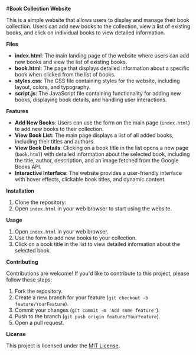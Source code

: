 #**Book Collection Website**

This is a simple website that allows users to display and manage their book collection. Users can add new books to the collection, view a list of existing books, and click on individual books to view detailed information.

**Files**

- **index.html**: The main landing page of the website where users can add new books and view the list of existing books.
- **book.html**: The page that displays detailed information about a specific book when clicked from the list of books.
- **styles.css**: The CSS file containing styles for the website, including layout, colors, and typography.
- **script.js**: The JavaScript file containing functionality for adding new books, displaying book details, and handling user interactions.

**Features**

- **Add New Books**: Users can use the form on the main page (`index.html`) to add new books to their collection.
- **View Book List**: The main page displays a list of all added books, including their titles and authors.
- **View Book Details**: Clicking on a book title in the list opens a new page (`book.html`) with detailed information about the selected book, including the title, author, description, and an image fetched from the Google Books API.
- **Interactive Interface**: The website provides a user-friendly interface with hover effects, clickable book titles, and dynamic content.

**Installation**

1. Clone the repository:
2. Open `index.html` in your web browser to start using the website.

**Usage**

1. Open `index.html` in your web browser.
2. Use the form to add new books to your collection.
3. Click on a book title in the list to view detailed information about the selected book.

**Contributing**

Contributions are welcome! If you'd like to contribute to this project, please follow these steps:

1. Fork the repository.
2. Create a new branch for your feature (`git checkout -b feature/YourFeature`).
3. Commit your changes (`git commit -m 'Add some feature'`).
4. Push to the branch (`git push origin feature/YourFeature`).
5. Open a pull request.

**License**

This project is licensed under the [MIT License](LICENSE).
